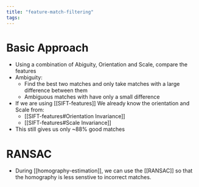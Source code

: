 ```yaml
---
title: "feature-match-filtering"
tags: 
---
```


# Basic Approach
- Using a combination of Abiguity, Orientation and Scale, compare the features
- Ambiguity: 
	- Find the best two matches and only take matches with a large difference between them
	- Ambiguous matches with have only a small difference
- If we are using [[SIFT-features]] We already know the orientation and Scale from:
	- [[SIFT-features#Orientation Invariance]]
	- [[SIFT-features#Scale Invariance]]
- This still gives us only ~88% good matches

# RANSAC
- During [[homography-estimation]], we can use the [[RANSAC]] so that the homography is less senstive to incorrect matches.